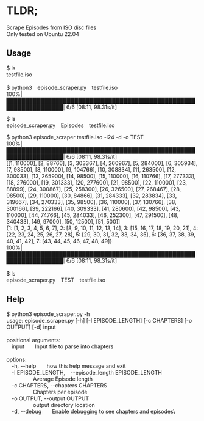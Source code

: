 # TLDR;
Scrape Episodes from ISO disc files \
Only tested on Ubuntu 22.04

## Usage
$ ls \
testfile.iso \
\
$ python3&emsp;episode_scraper.py&emsp;testfile.iso \
 100%|█████████████████████████████████████████████████████████████████| 6/6 [08:11, 98.31s/it] 

$ ls \
episode_scraper.py&emsp;Episodes&emsp;testfile.iso 


$ python3 episode_scraper testfile.iso -l24 -d -o TEST \
 100%|█████████████████████████████████████████████████████████████████| 6/6 [08:11, 98.31s/it] \
 [[1, 110000], [2, 88766], [3, 303367], [4, 260967], [5, 284000], [6, 305934], [7, 98500], [8, 110000], [9, 104766], [10, 308834], [11, 263500], [12, 300033], [13, 265900], [14, 98500], [15, 110000], [16, 110766], [17, 277333], [18, 276000], [19, 301333], [20, 277600], [21, 98500], [22, 110000], [23, 88899], [24, 300867], [25, 258300], [26, 326500], [27, 268467], [28, 98500], [29, 110000], [30, 84866], [31, 284333], [32, 283834], [33, 319667], [34, 270333], [35, 98500], [36, 110000], [37, 130766], [38, 300166], [39, 222166], [40, 309333], [41, 280600], [42, 98500], [43, 110000], [44, 74766], [45, 284033], [46, 252300], [47, 291500], [48, 340433], [49, 97000], [50, 12500], [51, 500]]\
{1: [1, 2, 3, 4, 5, 6, 7], 2: [8, 9, 10, 11, 12, 13, 14], 3: [15, 16, 17, 18, 19, 20, 21], 4: [22, 23, 24, 25, 26, 27, 28], 5: [29, 30, 31, 32, 33, 34, 35], 6: [36, 37, 38, 39, 40, 41, 42], 7: [43, 44, 45, 46, 47, 48, 49]}\
 100%|█████████████████████████████████████████████████████████████████| 6/6 [08:11, 98.31s/it] \
 \
$ ls \
episode_scraper.py&emsp;TEST&emsp;testfile.iso 

## Help
$ python3 episode_scraper.py -h \
usage: episode_scraper.py [-h] [-l EPISODE_LENGTH] [-c CHAPTERS] [-o OUTPUT] [-d] input\
\
positional arguments:\
&emsp;input&emsp;&emsp;Input file to parse into chapters\
  \
options:\
&emsp;-h, --help&emsp;&emsp;how this help message and exit\
&emsp;-l EPISODE_LENGTH,&emsp;--episode_length EPISODE_LENGTH\
&emsp;&emsp;&emsp;&emsp;&emsp;Average Episode length\
&emsp;-c CHAPTERS, --chapters CHAPTERS\
&emsp;&emsp;&emsp;&emsp;&emsp;Chapters per episode\
&emsp;-o OUTPUT, --output OUTPUT\
&emsp;&emsp;&emsp;&emsp;&emsp;output directory location\
&emsp;-d, --debug&emsp;&emsp;Enable debugging to see chapters and episodes\
